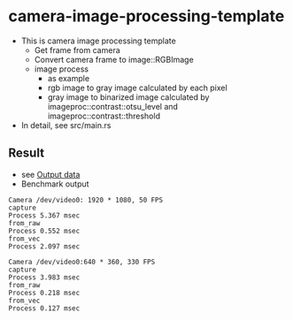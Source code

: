 # camera-image-processing-template

- This is camera image processing template
  - Get frame from camera
  - Convert camera frame to image::RGBImage
  - image process
    - as example
    - rgb image to gray image calculated by each pixel
    - gray image to binarized image calculated by imageproc::contrast::otsu_level and imageproc::contrast::threshold
- In detail, see src/main.rs

## Result

- see [Output data](data)
- Benchmark output

```
Camera /dev/video0: 1920 * 1080, 50 FPS
capture
Process 5.367 msec
from_raw
Process 0.552 msec
from_vec
Process 2.097 msec
```

```
Camera /dev/video0:640 * 360, 330 FPS
capture
Process 3.983 msec
from_raw
Process 0.218 msec
from_vec
Process 0.127 msec
```

